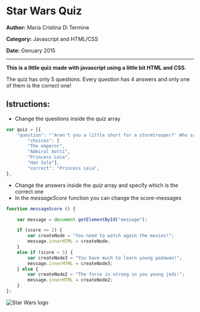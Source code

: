 # Star Wars Quiz
**Author:** Maria Cristina Di Termine

**Category:** Javascript and HTML/CSS

**Date:** Genuary 2015

----------------------------------------------------------------------

**This is a little quiz made with javascript using a little bit HTML and CSS.**

The quiz has only 5 questions. Every question has 4 answers and only one of them is the correct one!

## Istructions:
- Change the questions inside the _quiz_ array
```js
var quiz = [{
    "question": "'Aren't you a little short for a stormtrooper?' Who said it?",
        "choices": [
        "The emperor",
        "Admiral motti",
        "Princess Leia",
        "Han Solo"],
        "correct": "Princess Leia",
},
```
- Change the answers inside the _quiz_ array and specify which is the correct one
- In the _messageScore_ function you can change the score-messages
```js
function messageScore () {

    var message = document.getElementById("message");

    if (score <= 2) {
        var createNode = "You need to watch again the movies!";
        message.innerHTML = createNode;
    }
    else if (score < 5) {
        var createNode3 = "You have much to learn young padawan!";
        message.innerHTML = createNode3;
    } else {
        var createNode2 = "The force is strong in you young jedi!";
        message.innerHTML = createNode2;
    }
};
```

![Star Wars logo](http://moore.se/frame/uploads/2012/11/star-wars-logo.jpg)
